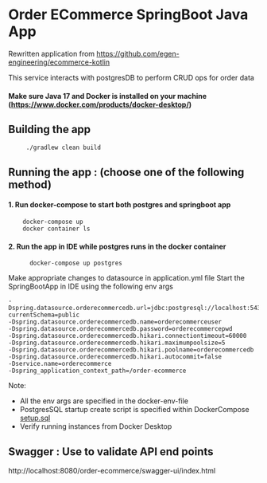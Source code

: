 # Order ECommerce SpringBoot Java App

Rewritten application from https://github.com/egen-engineering/ecommerce-kotlin

This service interacts with postgresDB to perform CRUD ops for order data

#### Make sure Java 17 and Docker is installed on your machine (https://www.docker.com/products/docker-desktop/)

## Building the app
```
     ./gradlew clean build
```
## Running the app : (choose one of the following method)

#### 1. Run docker-compose to start both postgres and springboot app
```
    docker-compose up   
    docker container ls 
```
#### 2. Run the app in IDE while postgres runs in the docker container
```
      docker-compose up postgres
```
Make appropriate changes to datasource in application.yml file
Start the SpringBootApp in IDE using the following env args

    -Dspring.datasource.orderecommercedb.url=jdbc:postgresql://localhost:5432/orderecommerce_db?currentSchema=public
    -Dspring.datasource.orderecommercedb.name=orderecommerceuser
    -Dspring.datasource.orderecommercedb.password=orderecommercepwd
    -Dspring.datasource.orderecommercedb.hikari.connectiontimeout=60000
    -Dspring.datasource.orderecommercedb.hikari.maximumpoolsize=5
    -Dspring.datasource.orderecommercedb.hikari.poolname=orderecommercedb
    -Dspring.datasource.orderecommercedb.hikari.autocommit=false
    -Dservice.name=orderecommerce
    -Dspring_application_context_path=/order-ecommerce

Note:

* All the env args are specified in the docker-env-file
* PostgresSQL startup create script is specified within DockerCompose [setup.sql](setup.sql)
* Verify running instances from Docker Desktop

## Swagger : Use to validate API end points
http://localhost:8080/order-ecommerce/swagger-ui/index.html
